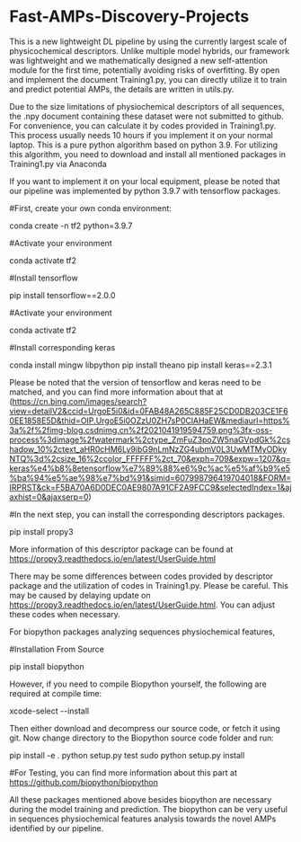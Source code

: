 # Fast-AMPs-Discovery-Projects
This is a new lightweight DL pipeline by using the currently largest scale of physicochemical descriptors. Unlike multiple model hybrids, our framework was lightweight and we mathematically designed a new self-attention module for the first time, potentially avoiding risks of overfitting.
By open and implement the document Training1.py, you can directly utilize it to train and predict potential AMPs, the details are written in utils.py.

Due to the size limitations of physiochemical descriptors of all sequences, the .npy document containing these dataset were not submitted to github. For convenience, you can calculate it by codes provided in Training1.py. This process usually needs 10 hours if you implement it on your normal laptop.
This is a pure python algorithm based on python 3.9.
For utilizing this algorithm, you need to download and install all mentioned packages in Training1.py via Anaconda

If you want to implement it on your local equipment, please be noted that our pipeline was implemented by python 3.9.7 with tensorflow packages.

#First, create your own conda environment:

conda create -n tf2 python=3.9.7

#Activate your environment

conda activate tf2

#Install tensorflow

pip install tensorflow==2.0.0

#Activate your environment

conda activate tf2

#Install corresponding keras

conda install mingw libpython
pip install theano
pip install keras==2.3.1

Please be noted that the version of tensorflow and keras need to be matched, and you can find more information about that at 
(https://cn.bing.com/images/search?view=detailV2&ccid=UrgoE5i0&id=0FAB48A265C885F25CD0DB203CE1F60EE1858E5D&thid=OIP.UrgoE5i0OZzU0ZH7sP0ClAHaEW&mediaurl=https%3a%2f%2fimg-blog.csdnimg.cn%2f2021041919594759.png%3fx-oss-process%3dimage%2fwatermark%2ctype_ZmFuZ3poZW5naGVpdGk%2cshadow_10%2ctext_aHR0cHM6Ly9ibG9nLmNzZG4ubmV0L3UwMTMyODkyNTQ%3d%2csize_16%2ccolor_FFFFFF%2ct_70&exph=709&expw=1207&q=keras%e4%b8%8etensorflow%e7%89%88%e6%9c%ac%e5%af%b9%e5%ba%94%e5%ae%98%e7%bd%91&simid=607998796419704018&FORM=IRPRST&ck=F5BA70A6D0DEC0AE9807A91CF2A9FCC9&selectedIndex=1&ajaxhist=0&ajaxserp=0)

#In the next step, you can install the corresponding descriptors packages.

pip install propy3

More information of this descriptor package can be found at https://propy3.readthedocs.io/en/latest/UserGuide.html

There may be some differences between codes provided by descriptor package and the utilization of codes in Training1.py. Please be careful. This may be caused by delaying update on https://propy3.readthedocs.io/en/latest/UserGuide.html. You can adjust these codes when necessary.

For biopython packages analyzing sequences physiochemical features,

#Installation From Source

pip install biopython

However, if you need to compile Biopython yourself, the following are required at compile time:

xcode-select --install

Then either download and decompress our source code, or fetch it using git. Now change directory to the Biopython source code folder and run:

pip install -e .
python setup.py test
sudo python setup.py install

#For Testing, you can find more information about this part at https://github.com/biopython/biopython

All these packages mentioned above besides biopython are necessary during the model training and prediction.
The biopython can be very useful in sequences physiochemical features analysis towards the novel AMPs identified by our pipeline.

